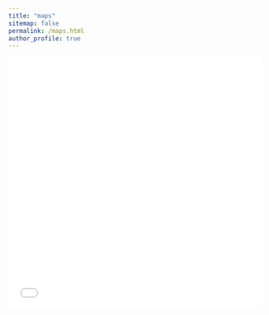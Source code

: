 ```yaml
---
title: "maps"
sitemap: false
permalink: /maps.html
author_profile: true
---
```


<iframe frameborder=0 style='width:100%;height:500px;' src='//www.zeemaps.com/pub?group=4275599'> </iframe>
